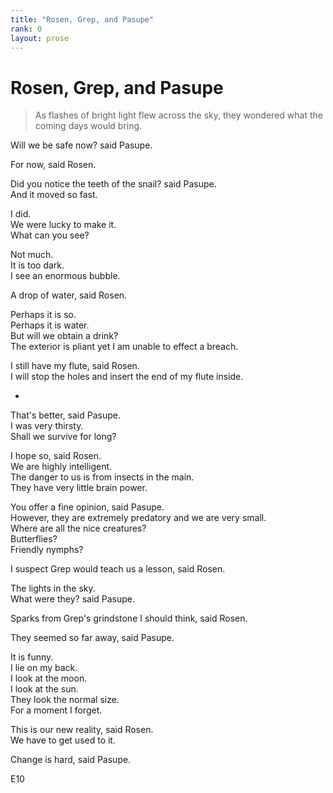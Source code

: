 ```yaml
---
title: "Rosen, Grep, and Pasupe"
rank: 0
layout: prose
---
```


# Rosen, Grep, and Pasupe      
      
> As flashes of bright light flew across the sky, they wondered what the coming days would bring.      
      
Will we be safe now? said Pasupe.      
    
For now, said Rosen.      
      
Did you notice the teeth of the snail? said Pasupe.        
And it moved so fast.      
      
I did.        
We were lucky to make it.        
What can you see?        
      
Not much.        
It is too dark.        
I see an enormous bubble.        
      
A drop of water, said Rosen.      
        
Perhaps it is so.         
Perhaps it is water.         
But will we obtain a drink?        
The exterior is pliant yet I am unable to effect a breach.        
      
I still have my flute, said Rosen.        
I will stop the holes and insert the end of my flute inside.        
  
*  
      
That's better, said Pasupe.        
I was very thirsty.        
Shall we survive for long?        
      
I hope so, said Rosen.      
We are highly intelligent.       
The danger to us is from insects in the main.       
They have very little brain power.      
      
You offer a fine opinion, said Pasupe.       
However, they are extremely predatory and we are very small.      
Where are all the nice creatures?      
Butterflies?      
Friendly nymphs?      
      
I suspect Grep would teach us a lesson, said Rosen.      
      
The lights in the sky.       
What were they? said Pasupe.      
      
Sparks from Grep's grindstone I should think, said Rosen.      
      
They seemed so far away, said Pasupe.      
      
It is funny.      
I lie on my back.      
I look at the moon.      
I look at the sun.      
They look the normal size.      
For a moment I forget.      
      
This is our new reality, said Rosen.      
We have to get used to it.      
      
Change is hard, said Pasupe.      
   
  
  
  
  
  
  
    
E10  
